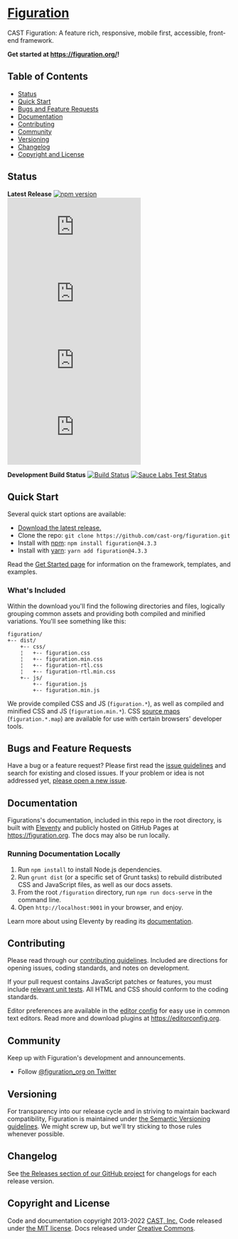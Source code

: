 # [Figuration](https://figuration.org/)

CAST Figuration: A feature rich, responsive, mobile first, accessible, front-end framework.

**Get started at <https://figuration.org/>!**

## Table of Contents

- [Status](#status)
- [Quick Start](#quick-start)
- [Bugs and Feature Requests](#bugs-and-feature-requests)
- [Documentation](#documentation)
- [Contributing](#contributing)
- [Community](#community)
- [Versioning](#versioning)
- [Changelog](#changelog)
- [Copyright and License](#copyright-and-license)


## Status

**Latest Release**
[![npm version](https://img.shields.io/npm/v/figuration)](https://www.npmjs.com/package/figuration)
[![CSS size](http://img.badgesize.io/cast-org/figuration/master/dist/css/figuration.min.css?label=CSS%20size)](https://github.com/cast-org/figuration/tree/master/dist/css/figuration.min.css)
[![CSS gzip size](http://img.badgesize.io/cast-org/figuration/master/dist/css/figuration.min.css?compression=gzip&label=CSS%20gzip%20size)](https://github.com/cast-org/figuration/tree/master/dist/css/figuration.min.css)
[![JS size](http://img.badgesize.io/cast-org/figuration/master/dist/js/figuration.min.js?label=JS%20size)](https://github.com/cast-org/figuration/tree/master/dist/js/figuration.min.js)
[![JS gzip size](http://img.badgesize.io/cast-org/figuration/master/dist/js/figuration.min.js?compression=gzip&label=JS%20gzip%20size)](https://github.com/cast-org/figuration/tree/master/dist/js/figuration.min.js)

**Development Build Status**
[![Build Status](https://img.shields.io/github/workflow/status/cast-org/figuration/JS/master?label=JS%20Tests&logo=github)](https://github.com/cast-org/figuration/actions?query=workflow%3Ajs+branch%3Amaster)
[![Sauce Labs Test Status](https://saucelabs.com/browser-matrix/figuration.svg)](https://saucelabs.com/u/figuration)


## Quick Start

Several quick start options are available:

- [Download the latest release.](https://github.com/cast-org/figuration/archive/v4.3.3.zip)
- Clone the repo: `git clone https://github.com/cast-org/figuration.git`
- Install with [npm](https://www.npmjs.com/): `npm install figuration@4.3.3`
- Install with [yarn](https://yarnpkg.com/): `yarn add figuration@4.3.3`

Read the [Get Started page](https://figuration.org/4.3/get-started/quick-start/) for information on the framework, templates, and examples.


### What's Included

Within the download you'll find the following directories and files, logically grouping common assets and providing both compiled and minified variations. You'll see something like this:

```
figuration/
+-- dist/
    +-- css/
    ¦   +-- figuration.css
    ¦   +-- figuration.min.css
    ¦   +-- figuration-rtl.css
    ¦   +-- figuration-rtl.min.css
    +-- js/
        +-- figuration.js
        +-- figuration.min.js
```

We provide compiled CSS and JS (`figuration.*`), as well as compiled and minified CSS and JS (`figuration.min.*`). CSS [source maps](https://developers.google.com/web/tools/chrome-devtools/javascript/source-maps) (`figuration.*.map`) are available for use with certain browsers' developer tools.


## Bugs and Feature Requests

Have a bug or a feature request? Please first read the [issue guidelines](https://github.com/cast-org/figuration/tree/master/CONTRIBUTING.md#using-the-issue-tracker) and search for existing and closed issues. If your problem or idea is not addressed yet, [please open a new issue](https://github.com/cast-org/figuration/issues/new).


## Documentation

Figurations's documentation, included in this repo in the root directory, is built with [Eleventy](https://www.11ty.io/) and publicly hosted on GitHub Pages at <https://figuration.org>. The docs may also be run locally.


### Running Documentation Locally

1. Run `npm install` to install Node.js dependencies.
2. Run `grunt dist` (or a specific set of Grunt tasks) to rebuild distributed CSS and JavaScript files, as well as our docs assets.
3. From the root `/figuration` directory, run `npm run docs-serve` in the command line.
4. Open `http://localhost:9001` in your browser, and enjoy.

Learn more about using Eleventy by reading its [documentation](https://www.11ty.io/docs/).


## Contributing

Please read through our [contributing guidelines](https://github.com/cast-org/figuration/tree/master/CONTRIBUTING.md). Included are directions for opening issues, coding standards, and notes on development.

If your pull request contains JavaScript patches or features, you must include [relevant unit tests](https://github.com/cast-org/figuration/tree/master/js/tests). All HTML and CSS should conform to the coding standards.

Editor preferences are available in the [editor config](https://github.com/cast-org/figuration/tree/master/.editorconfig) for easy use in common text editors. Read more and download plugins at <https://editorconfig.org>.


## Community

Keep up with Figuration's development and announcements.

- Follow [@figuration_org on Twitter](https://twitter.com/figuration_org)


## Versioning

For transparency into our release cycle and in striving to maintain backward compatibility, Figuration is maintained under [the Semantic Versioning guidelines](http://semver.org/). We might screw up, but we'll try sticking to those rules whenever possible.


## Changelog

See [the Releases section of our GitHub project](https://github.com/cast-org/figuration/releases) for changelogs for each release version.


## Copyright and License

Code and documentation copyright 2013-2022 [CAST, Inc.](http://www.cast.org/) Code released under [the MIT license](https://github.com/cast-org/figuration/tree/master/LICENSE). Docs released under [Creative Commons](https://github.com/cast-org/figuration/tree/master/docs/LICENSE).
